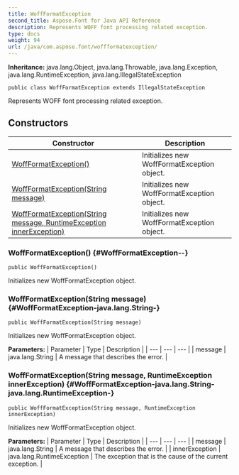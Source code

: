 ```yaml
---
title: WoffFormatException
second_title: Aspose.Font for Java API Reference
description: Represents WOFF font processing related exception.
type: docs
weight: 94
url: /java/com.aspose.font/woffformatexception/
---
```

**Inheritance:**
java.lang.Object, java.lang.Throwable, java.lang.Exception, java.lang.RuntimeException, java.lang.IllegalStateException
```
public class WoffFormatException extends IllegalStateException
```

Represents WOFF font processing related exception.
## Constructors

| Constructor | Description |
| --- | --- |
| [WoffFormatException()](#WoffFormatException--) | Initializes new  WoffFormatException  object. |
| [WoffFormatException(String message)](#WoffFormatException-java.lang.String-) | Initializes new  WoffFormatException  object. |
| [WoffFormatException(String message, RuntimeException innerException)](#WoffFormatException-java.lang.String-java.lang.RuntimeException-) | Initializes new  WoffFormatException  object. |
### WoffFormatException() {#WoffFormatException--}
```
public WoffFormatException()
```


Initializes new  WoffFormatException  object.

### WoffFormatException(String message) {#WoffFormatException-java.lang.String-}
```
public WoffFormatException(String message)
```


Initializes new  WoffFormatException  object.

**Parameters:**
| Parameter | Type | Description |
| --- | --- | --- |
| message | java.lang.String | A message that describes the error. |

### WoffFormatException(String message, RuntimeException innerException) {#WoffFormatException-java.lang.String-java.lang.RuntimeException-}
```
public WoffFormatException(String message, RuntimeException innerException)
```


Initializes new  WoffFormatException  object.

**Parameters:**
| Parameter | Type | Description |
| --- | --- | --- |
| message | java.lang.String | A message that describes the error. |
| innerException | java.lang.RuntimeException | The exception that is the cause of the current exception. |

